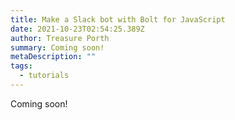 ```yaml
---
title: Make a Slack bot with Bolt for JavaScript
date: 2021-10-23T02:54:25.389Z
author: Treasure Porth
summary: Coming soon!
metaDescription: ""
tags:
  - tutorials
---
```

Coming soon!